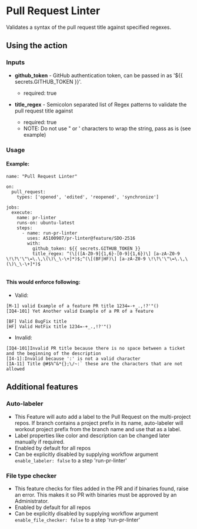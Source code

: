 # Pull Request Linter

Validates a syntax of the pull request title against specified regexes.

## Using the action

### Inputs
* __github_token__ - GitHub authentication token, can be passed in as '${{ secrets.GITHUB_TOKEN }}'.
    * required: true

* __title_regex__ - Semicolon separated list of Regex patterns to validate the pull request title against
    * required: true
    * NOTE: Do not use " or ' characters to wrap the string, pass as is (see example)

### Usage
#### Example:
```
name: "Pull Request Linter"
 
on:
  pull_request:
    types: ['opened', 'edited', 'reopened', 'synchronize']
 
jobs:
  execute:
    name: pr-linter
    runs-on: ubuntu-latest
    steps:
      - name: run-pr-linter
        uses: A5100907/pr-linter@feature/SDO-2516
        with:
          github_token: ${{ secrets.GITHUB_TOKEN }}
          title_regex: ^(\[([A-Z0-9]{1,6}-[0-9]{1,6})\] [a-zA-Z0-9 \!\?\'\"\=\.\,\(\)\_\-\+]*)$;^(\[(BF|HF)\] [a-zA-Z0-9 \!\?\'\"\=\.\,\(\)\_\-\+]*)$
               
```
#### This would enforce following:

  * Valid:
  ```
  [M-1] valid Example of a feature PR title 1234=-+_.,!?'"()
  [IQ4-101] Yet Another valid Example of a PR of a feature
  
  [BF] Valid BugFix title
  [HF] Valid HotFix title 1234=-+_.,!?'"()
  ```

  * Invalid:
  ```
  [IQ4-101]Invalid PR title because there is no space between a ticket and the beginning of the description
  [I4-1]:Invalid because ':' is not a valid character
  [IA-11] Title @#$%^&*{};\/~:` these are the characters that are not allowed
  ```

## Additional features
### Auto-labeler
* This Feature will auto add a label to the Pull Request on the multi-project repos. If branch contains a project prefix in its name, auto-labeler will workout project prefix from the branch name and use that as a label.
* Label properties like color and description can be changed later manually if required.
* Enabled by default for all repos
* Can be explicitly disabled by supplying workflow argument `enable_labeler: false` to a step 'run-pr-linter'

### File type checker
*  This feature checks for files added in the PR and if binaries found, raise an error. This makes it so PR with binaries must be approved by an Administrator.
* Enabled by default for all repos
* Can be explicitly disabled by supplying workflow argument `enable_file_checker: false` to a step 'run-pr-linter'